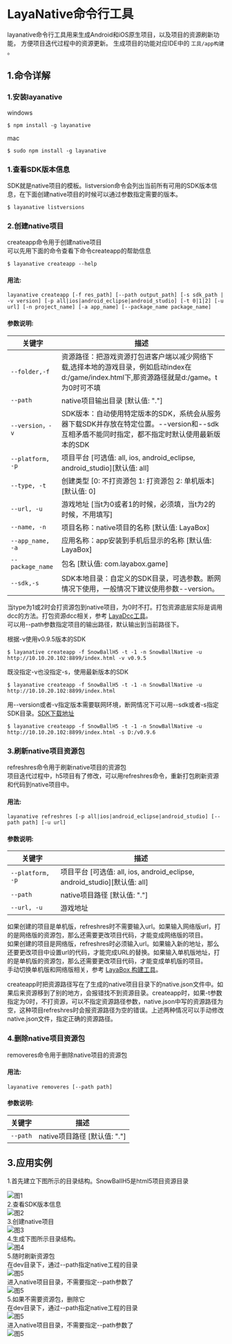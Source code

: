 # LayaNative命令行工具
layanative命令行工具用来生成Android和iOS原生项目，以及项目的资源刷新功能， 方便项目迭代过程中的资源更新。
生成项目的功能对应IDE中的 `工具/app构建` 。
## 1.命令详解
### 1.安装layanative
windows
```   
$ npm install -g layanative  
```
mac
```   
$ sudo npm install -g layanative  
```
### 1.查看SDK版本信息
SDK就是native项目的模板。listversion命令会列出当前所有可用的SDK版本信息，在下面创建native项目的时候可以通过参数指定需要的版本。    
```   
$ layanative listversions  
```
### 2.创建native项目
createapp命令用于创建native项目  
可以先用下面的命令查看下命令createapp的帮助信息
```
$ layanative createapp --help
```
#### 用法:
    layanative createapp [-f res_path] [--path output_path] [-s sdk_path | -v version] [-p all|ios|android_eclipse|android_studio] [-t 0|1|2] [-u url] [-n project_name] [-a app_name] [--package_name package_name]

#### 参数说明:

| 关键字 | 描述
| ------------ | ------------ 
| `--folder,-f` |    资源路径：把游戏资源打包进客户端以减少网络下载,选择本地的游戏目录，例如启动index在d:/game/index.html下,那资源路径就是d:/game。t为0时可不填
| `--path` |       native项目输出目录 [默认值: "."]
| `--version，-v` |       SDK版本：自动使用特定版本的SDK，系统会从服务器下载SDK并存放在特定位置。--version和--sdk互相矛盾不能同时指定，都不指定时默认使用最新版本的SDK
| `--platform, -p` |    项目平台 [可选值: all, ios, android_eclipse, android_studio][默认值: all]
| `--type, -t` |       创建类型 [0: 不打资源包 1: 打资源包 2: 单机版本] [默认值: 0]
| `--url, -u` |       游戏地址 [当t为0或者1的时候，必须填，当t为2的时候，不用填写]
| `--name, -n` |       项目名称：native项目的名称 [默认值: LayaBox]
| `--app_name, -a` |      应用名称：app安装到手机后显示的名称 [默认值: LayaBox]
| `--package_name` |       包名 [默认值: com.layabox.game]
| `--sdk,-s` |       SDK本地目录：自定义的SDK目录，可选参数。断网情况下使用，一般情况下建议使用参数--version。
当type为1或2时会打资源包到native项目，为0时不打。打包资源底层实际是调用dcc的方法。打包资源dcc相关，参考 [LayaDcc工具](https://github.com/layabox/layaair-doc/tree/master/Chinese/LayaNative/LayaDcc_Tool)。  
可以用--path参数指定项目的输出路径，默认输出到当前路径下。

根据-v使用v0.9.5版本的SDK
```
$ layanative createapp -f SnowBallH5 -t -1 -n SnowBallNative -u http://10.10.20.102:8899/index.html -v v0.9.5
```

既没指定-v也没指定-s，使用最新版本的SDK
```
$ layanative createapp -f SnowBallH5 -t -1 -n SnowBallNative -u http://10.10.20.102:8899/index.html
```
用--version或者-v指定版本需要联网环境，断网情况下可以用--sdk或者-s指定SDK目录。[SDK下载地址](https://ldc.layabox.com/layadownload/?type=layaairnative-LayaAir%20Native%20SDK%200.9.6)
```
$ layanative createapp -f SnowBallH5 -t -1 -n SnowBallNative -u http://10.10.20.102:8899/index.html -s D:/v0.9.6
```
### 3.刷新native项目资源包
refreshres命令用于刷新native项目的资源包  
项目迭代过程中，h5项目有了修改，可以用refreshres命令，重新打包刷新资源和代码到native项目中。
#### 用法:
    layanative refreshres [-p all|ios|android_eclipse|android_studio] [--path path] [-u url]

#### 参数说明:

| 关键字 | 描述
| ------------ | ------------ 
| `--platform, -p` |    项目平台 [可选值: all, ios, android_eclipse, android_studio][默认值: all]
| `--path` |       native项目路径 [默认值: "."]
| `--url, -u` |       游戏地址


如果创建的项目是单机版，refreshres时不需要输入url。如果输入网络版url，打的是网络版的资源包，那么还需要更改项目代码，才能变成网络版的项目。  
如果创建的项目是网络版，refreshres时必须输入url。如果输入新的地址，那么还要更改项目中设置url的代码，才能完成URL的替换。如果输入单机版地址，打的是单机版的资源包，那么还需要更改项目代码，才能变成单机版的项目。    
手动切换单机版和网络版相关，参考 [LayaBox 构建工具](https://github.com/layabox/layaair-doc/tree/master/Chinese/LayaNative/build_Tool)。

createapp时把资源路径写在了生成的native项目目录下的native.json文件中。如果后来资源移到了别的地方，会报错找不到资源目录。createapp时，如果-t参数指定为0时，不打资源，可以不指定资源路径参数，native.json中写的资源路径为空，这种项目refreshres时会报资源路径为空的错误。上述两种情况可以手动修改native.json文件，指定正确的资源路径。
### 4.删除native项目资源包
removeres命令用于删除native项目的资源包  
#### 用法:
    layanative removeres [--path path] 
#### 参数说明:

| 关键字 | 描述
| ------------ | ------------ 
| `--path` |       native项目路径 [默认值: "."]

## 3.应用实例
1.首先建立下图所示的目录结构。SnowBallH5是html5项目资源目录

![图1](img/1.png)  
2.查看SDK版本信息  
![图2](img/2.png)  
3.创建native项目  
![图3](img/3.png)  
4.生成下图所示目录结构。  
![图4](img/4.png)  
5.随时刷新资源包  
在dev目录下，通过--path指定native工程的目录    
![图5](img/5.png)       
进入native项目目录，不需要指定--path参数了  
![图5](img/6.png)   
5.如果不需要资源包，删除它    
在dev目录下，通过--path指定native工程的目录     
![图5](img/7.png)    
进入native项目目录，不需要指定--path参数了   
![图5](img/8.png)   